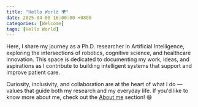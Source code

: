 ```yaml
---
title: "Hello World 🌍"
date: 2025-04-08 16:00:00 +0800
categories: [Welcome]
tags: [Hello World]
---
```


Here, I share my journey as a Ph.D. researcher in Artificial Intelligence, exploring the intersections of robotics, cognitive science, and healthcare innovation.
This space is dedicated to documenting my work, ideas, and aspirations as I contribute to building intelligent systems that support and improve patient care.

Curiosity, inclusivity, and collaboration are at the heart of what I do — values that guide both my research and my everyday life.
If you'd like to know more about me, check out the [About me](/about/) section! 😄
